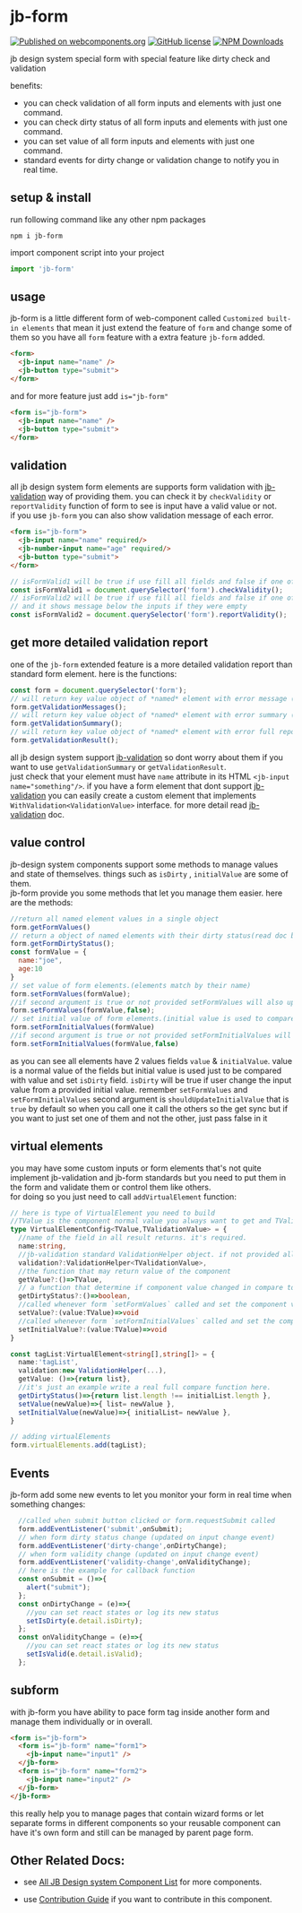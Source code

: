 # jb-form

[![Published on webcomponents.org](https://img.shields.io/badge/webcomponents.org-published-blue.svg)](https://www.webcomponents.org/element/jb-form)
[![GitHub license](https://img.shields.io/badge/license-MIT-brightgreen.svg)](https://raw.githubusercontent.com/javadbat/jb-form/master/LICENSE)
[![NPM Downloads](https://img.shields.io/npm/dw/jb-form)](https://www.npmjs.com/package/jb-form)

jb design system special form with special feature like dirty check and validation

benefits:

- you can check validation of all form inputs and elements with just one command.
- you can check dirty status of all form inputs and elements with just one command.
- you can set value of all form inputs and elements with just one command.
- standard events for dirty change or validation change to notify you in real time.

## setup & install

run following command like any other npm packages

```command
npm i jb-form
```
import component script into your project

```js
import 'jb-form'
```

## usage

jb-form is a little different form of web-component called `Customized built-in elements`  that mean it just extend the feature of `form` and change some of them so you have all `form` feature with a extra feature `jb-form` added.

```html
<form>
  <jb-input name="name" />
  <jb-button type="submit">
</form>
```

and for more feature just add `is="jb-form"`

```html
<form is="jb-form">
  <jb-input name="name" />
  <jb-button type="submit">
</form>
```

## validation

all jb design system form elements are supports form validation with [jb-validation](https://github.com/javadbat/jb-validation) way of providing them. you can check it by `checkValidity` or `reportValidity` function of form to see is input have a valid value or not.    
if you use `jb-form` you can also show validation message of each error.

```html
<form is="jb-form">
  <jb-input name="name" required/>
  <jb-number-input name="age" required/>
  <jb-button type="submit">
</form>
```
```js
// isFormValid1 will be true if use fill all fields and false if one of them is empty
const isFormValid1 = document.querySelector('form').checkValidity();
// isFormValid2 will be true if use fill all fields and false if one of them is empty
// and it shows message below the inputs if they were empty
const isFormValid2 = document.querySelector('form').reportValidity();
```
## get more detailed validation report

one of the `jb-form` extended feature is a more detailed validation report than standard form element.
here is the functions:

```js
const form = document.querySelector('form');
// will return key value object of *named* element with error message ('' if element value is valid) works for all form standards element like HTML input
form.getValidationMessages();
// will return key value object of *named* element with error summary (null if element not implement jb-validation standard) works only for custom element that implement jb-validation standard
form.getValidationSummary();
// will return key value object of *named* element with error full report (null if element not implement jb-validation standard) works only for custom element that implement jb-validation standards
form.getValidationResult();
```
all jb design system support [jb-validation](https://github.com/javadbat/jb-validation) so dont worry about them if you want to use `getValidationSummary` or `getValidationResult`.    
just check that your element must have `name` attribute in its HTML `<jb-input name="something"/>`.
if you have a form element that dont support [jb-validation](https://github.com/javadbat/jb-validation) you can easily create a custom element that implements `WithValidation<ValidationValue>` interface. for more detail read [jb-validation](https://github.com/javadbat/jb-validation) doc.

## value control

jb-design system components support some methods to manage values and state of themselves. things such as `isDirty` , `initialValue` are some of them.    
jb-form provide you some methods that let you manage them easier. here are the methods:
```js
//return all named element values in a single object
form.getFormValues()
// return a object of named elements with their dirty status(read doc below the code for more information)
form.getFormDirtyStatus();
const formValue = {
  name:"joe",
  age:10
}
// set value of form elements.(elements match by their name)
form.setFormValues(formValue);
//if second argument is true or not provided setFormValues will also update initial value and if set to false it just update value
form.setFormValues(formValue,false);
// set initial value of form elements.(initial value is used to compare with value and set isDirty flag)
form.setFormInitialValues(formValue)
//if second argument is true or not provided setFormInitialValues will also update value and if set to false it just update value
form.setFormInitialValues(formValue,false)
```
as you can see all elements have 2 values fields `value` & `initialValue`. value is a normal value of the fields but initial value is used just to be compared with value and set `isDirty` field.
`isDirty` will be true if user change the input value from a provided initial value.
remember `setFormValues` and `setFormInitialValues` second argument is `shouldUpdateInitialValue` that is `true` by default so when you call one it call the others so the get sync but if you want to just set one of them and not the other, just pass false in it

## virtual elements

you may have some custom inputs or form elements that's not quite implement jb-validation and jb-form standards but you need to put them in the form and validate them or control them like others.    
for doing so you just need to call `addVirtualElement` function:

```typescript
// here is type of VirtualElement you need to build
//TValue is the component normal value you always want to get and TValidationValue is the value you want to pass to validation module validators. they may be the same type or not base on your component 
type VirtualElementConfig<TValue,TValidationValue> = {
  //name of the field in all result returns. it's required.
  name:string,
  //jb-validation standard ValidationHelper object. if not provided all validation methods will skip this input
  validation?:ValidationHelper<TValidationValue>,
  //the function that may return value of the component
  getValue?:()=>TValue,
  // a function that determine if component value changed in compare to provided initialValue
  getDirtyStatus?:()=>boolean,
  //called whenever form `setFormValues` called and set the component value
  setValue?:(value:TValue)=>void
  //called whenever form `setFormInitialValues` called and set the component initial value
  setInitialValue?:(value:TValue)=>void
}

const tagList:VirtualElement<string[],string[]> = {
  name:'tagList',
  validation:new ValidationHelper(...),
  getValue: ()=>{return list},
  //it's just an example write a real full compare function here.
  getDirtyStatus()=>{return list.length !== initialList.length },
  setValue(newValue)=>{ list= newValue },
  setInitialValue(newValue)=>{ initialList= newValue },
}

// adding virtualElements
form.virtualElements.add(tagList);

```

## Events

jb-form add some new events to let you monitor your form in real time when something changes:
```javascript
  //called when submit button clicked or form.requestSubmit called
  form.addEventListener('submit',onSubmit);
  // when form dirty status change (updated on input change event)
  form.addEventListener('dirty-change',onDirtyChange);
  // when form validity change (updated on input change event)
  form.addEventListener('validity-change',onValidityChange);
  // here is the example for callback function 
  const onSubmit = ()=>{
    alert("submit");
  };
  const onDirtyChange = (e)=>{
    //you can set react states or log its new status
    setIsDirty(e.detail.isDirty);
  };
  const onValidityChange = (e)=>{
    //you can set react states or log its new status
    setIsValid(e.detail.isValid);
  };
```
## subform

with jb-form you have ability to pace form tag inside another form and manage them individually or in overall.

```html
<form is="jb-form">
  <form is="jb-form" name="form1">
    <jb-input name="input1" />
  </jb-form>
  <form is="jb-form" name="form2">
    <jb-input name="input2" />
  </jb-form>
</jb-form>
```
this really help you to manage pages that contain wizard forms or let separate forms in different components so your reusable component can have it's own form and still can be managed by parent page form.

## Other Related Docs:

- see [All JB Design system Component List](https://github.com/javadbat/design-system/blob/master/docs/component-list.md) for more components.

- use [Contribution Guide](https://github.com/javadbat/design-system/blob/master/docs/contribution-guide.md) if you want to contribute in this component.